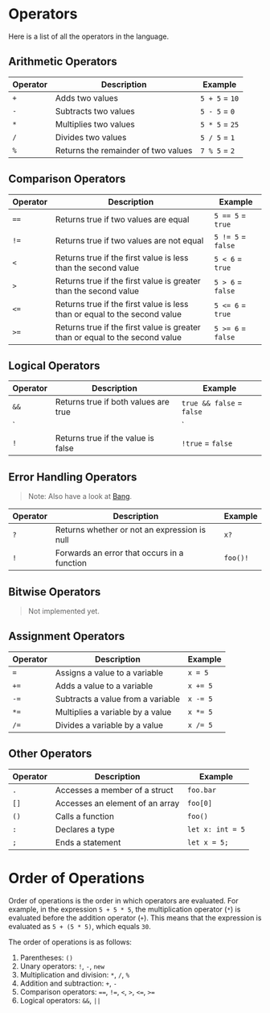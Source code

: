 # Operators

Here is a list of all the operators in the language.

## Arithmetic Operators

| Operator | Description | Example |
| --- | --- | --- |
| `+` | Adds two values | `5 + 5` = `10` |
| `-` | Subtracts two values | `5 - 5` = `0` |
| `*` | Multiplies two values | `5 * 5` = `25` |
| `/` | Divides two values | `5 / 5` = `1` |
| `%` | Returns the remainder of two values | `7 % 5` = `2` |

## Comparison Operators

| Operator | Description | Example |
| --- | --- | --- |
| `==` | Returns true if two values are equal | `5 == 5` = `true` |
| `!=` | Returns true if two values are not equal | `5 != 5` = `false` |
| `<` | Returns true if the first value is less than the second value | `5 < 6` = `true` |
| `>` | Returns true if the first value is greater than the second value | `5 > 6` = `false` |
| `<=` | Returns true if the first value is less than or equal to the second value | `5 <= 6` = `true` |
| `>=` | Returns true if the first value is greater than or equal to the second value | `5 >= 6` = `false` |

## Logical Operators

| Operator | Description | Example |
| --- | --- | --- |
| `&&` | Returns true if both values are true | `true && false` = `false` |
| `||` | Returns true if either value is true | `true || false` = `true` |
| `!` | Returns true if the value is false | `!true` = `false` |

## Error Handling Operators

> Note: Also have a look at [Bang](/tutorial/error-handling/#bang-operator).

| Operator | Description | Example |
| --- | --- | --- |
| `?` | Returns whether or not an expression is null | `x?` |
| `!` | Forwards an error that occurs in a function | `foo()!` |

## Bitwise Operators

> Not implemented yet.

## Assignment Operators

| Operator | Description | Example |
| --- | --- | --- |
| `=` | Assigns a value to a variable | `x = 5` |
| `+=` | Adds a value to a variable | `x += 5` |
| `-=` | Subtracts a value from a variable | `x -= 5` |
| `*=` | Multiplies a variable by a value | `x *= 5` |
| `/=` | Divides a variable by a value | `x /= 5` |

## Other Operators

| Operator | Description | Example |
| --- | --- | --- |
| `.` | Accesses a member of a struct | `foo.bar` |
| `[]` | Accesses an element of an array | `foo[0]` |
| `()` | Calls a function | `foo()` |
| `:` | Declares a type | `let x: int = 5` |
| `;` | Ends a statement | `let x = 5;` |

# Order of Operations

Order of operations is the order in which operators are evaluated. For example, in the expression `5 + 5 * 5`, the multiplication operator (`*`) is evaluated before the addition operator (`+`). This means that the expression is evaluated as `5 + (5 * 5)`, which equals `30`.

The order of operations is as follows:

1. Parentheses: `()`
2. Unary operators: `!`, `-`, `new`
3. Multiplication and division: `*`, `/`, `%`
4. Addition and subtraction: `+`, `-`
5. Comparison operators: `==`, `!=`, `<`, `>`, `<=`, `>=`
6. Logical operators: `&&`, `||`